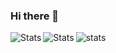 ### Hi there 👋

<!--
**Atharv-777/Atharv-777** is a ✨ _special_ ✨ repository because its `README.md` (this file) appears on your GitHub profile.

Here are some ideas to get you started:

- 🔭 I’m currently working on ...
- 🌱 I’m currently learning ...
- 👯 I’m looking to collaborate on ...
- 🤔 I’m looking for help with ...
- 💬 Ask me about ...
- 📫 How to reach me: ...
- 😄 Pronouns: ...
- ⚡ Fun fact: ...
-->


<img align="left" alt="Stats" src="https://github-readme-stats.vercel.app/api?username=Atharv-777&&show_icons=true&title_color=ffffff&icon_color=bb2acf&text_color=daf7dc&bg_color=151515" />

<img align="left" alt="Stats" src="https://github-readme-stats.vercel.app/api/top-langs/?username=Atharv-777&exclude_repo=github-readme-stats,Atharv-777.github.io" />

<img align="left" alt="stats" src="https://skyline.github.com/atharv-777/2020"/>
